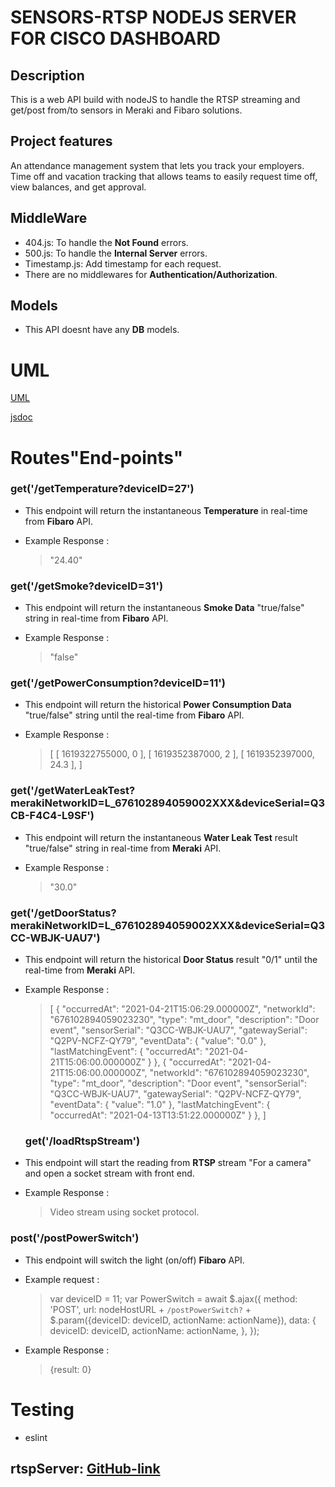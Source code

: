 
# SENSORS-RTSP NODEJS SERVER FOR CISCO DASHBOARD

## Description

This is a web API build with nodeJS to handle the RTSP streaming and get/post from/to sensors in Meraki and Fibaro solutions.

## Project features

An attendance management system that lets you track your employers.
Time off and vacation tracking that allows teams to easily request time off, view balances, and get approval.

## MiddleWare

- 404.js: To handle the **Not Found** errors.
- 500.js: To handle the **Internal Server** errors.
- Timestamp.js: Add timestamp for each request.
- There are no middlewares for **Authentication/Authorization**.

## Models

- This API doesnt have any **DB** models.

# UML

[UML](https://lucid.app/publicSegments/view/4c87494b-17b0-444b-9a0f-b0d5a61931f8/image.png)

[jsdoc](./docs/global.html)

# Routes"End-points"

### get('/getTemperature?deviceID=27')

- This endpoint will return the instantaneous **Temperature** in real-time from **Fibaro** API.
  
- Example Response :
  > "24.40"

### get('/getSmoke?deviceID=31')

- This endpoint will return the instantaneous **Smoke Data**  "true/false" string in real-time from **Fibaro** API.
  
- Example Response :
  > "false"  

### get('/getPowerConsumption?deviceID=11')

- This endpoint will return the historical **Power Consumption Data**  "true/false" string until the real-time from **Fibaro** API.
  
- Example Response :
  > [
[
1619322755000,
0
],
[
1619352387000,
2
],
[
1619352397000,
24.3
],
]  

### get('/getWaterLeakTest?merakiNetworkID=L_676102894059002XXX&deviceSerial=Q3CB-F4C4-L9SF')

- This endpoint will return the instantaneous **Water Leak Test** result "true/false" string in real-time from **Meraki** API.
  
- Example Response :
  > "30.0"    

### get('/getDoorStatus?merakiNetworkID=L_676102894059002XXX&deviceSerial=Q3CC-WBJK-UAU7')
- This endpoint will return the historical **Door Status** result "0/1" until the real-time from **Meraki** API.

- Example Response :
  > [
  > {
  > "occurredAt": "2021-04-21T15:06:29.000000Z",
  > "networkId": "676102894059023230",
  > "type": "mt_door",
  > "description": "Door event",
  > "sensorSerial": "Q3CC-WBJK-UAU7",
  > "gatewaySerial": "Q2PV-NCFZ-QY79",
  > "eventData": {
  > "value": "0.0"
  > },
  > "lastMatchingEvent": {
  > "occurredAt": "2021-04-21T15:06:00.000000Z"
  > }
  > },
  > {
  > "occurredAt": "2021-04-21T15:06:00.000000Z",
  > "networkId": "676102894059023230",
  > "type": "mt_door",
  > "description": "Door event",
  > "sensorSerial": "Q3CC-WBJK-UAU7",
  > "gatewaySerial": "Q2PV-NCFZ-QY79",
  > "eventData": {
  > "value": "1.0"
  > },
  > "lastMatchingEvent": {
  > "occurredAt": "2021-04-13T13:51:22.000000Z"
  > }
  > },
  > ]

  ### get('/loadRtspStream')

- This endpoint will start the reading from **RTSP** stream "For a camera" and open a socket stream with front end.
  
- Example Response :
  > Video stream using socket protocol.   

### post('/postPowerSwitch')

- This endpoint will switch the light (on/off) **Fibaro** API.
- Example request :
  >  var deviceID = 11;
  >  var PowerSwitch = await $.ajax({
  >      method: 'POST',
  >      url: nodeHostURL + `/postPowerSwitch?` + $.param({deviceID: deviceID,   actionName: actionName}),
  >      data: {
  >          deviceID: deviceID,
  >          actionName: actionName,
  >      },
  >  });

- Example Response :
  >  {result: 0}


# Testing
- eslint

## rtspServer: [GitHub-link](https://github.com/Abdallah-Obaid/rtspServer)
